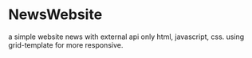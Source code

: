 # NewsWebsite
a simple website news with external api only html, javascript, css.
using grid-template for more responsive.
